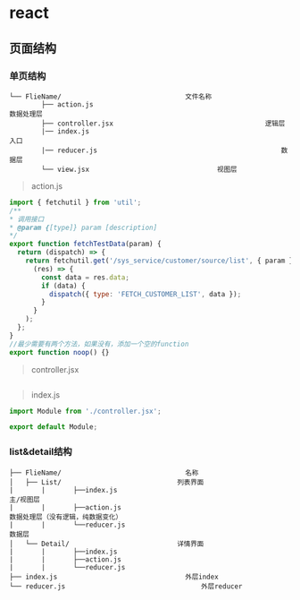 # react
## 页面结构

### 单页结构

```
└── FlieName/                            	文件名称
 		├── action.js													数据处理层
 		├── controller.jsx										逻辑层
 		|── index.js													入口
 		|── reducer.js												数据层
		└── view.jsx                   				视图层
```

> action.js

```js
import { fetchutil } from 'util';
/**
* 调用接口
* @param {[type]} param [description]
*/
export function fetchTestData(param) {
  return (dispatch) => {
    return fetchutil.get('/sys_service/customer/source/list', { param }).then(
      (res) => {
        const data = res.data;
        if (data) {
          dispatch({ type: 'FETCH_CUSTOMER_LIST', data });
        }
      }
    );
  };
}
//最少需要有两个方法，如果没有，添加一个空的function
export function noop() {}

```

> controller.jsx

```

```

> index.js

```js
import Module from './controller.jsx';

export default Module;

```



### list&detail结构

    ├── FlieName/                            	名称
    │   ├── List/          	                  列表界面
    |		|		├──index.js												主/视图层
    |		|		├──action.js											数据处理层（没有逻辑，纯数据变化）
    |		|		└──reducer.js											数据层
    │   └── Detail/                           详情界面
    |		|		├──index.js												
    |		|		├──action.js											
    |		|		└──reducer.js											
    ├── index.js                          		外层index
    └── reducer.js                    				外层reducer

```

```

